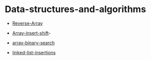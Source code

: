 # Data-structures-and-algorithms

- [Reverse-Array](./Reverse-Array/Reverse-Array.md)

- [Array-insert-shift](./array-insert-shift/README2.md)-
- [array-binary-search](./array-binary-search/README3.md)
- [linked-list-insertions](./linked-list-insertions/README.md)
